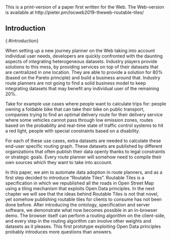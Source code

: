 <div class="printonly">This is a print-version of a paper first written for the Web. The Web-version is available at http://pieter.pm/locweb2019-theweb-routable-tiles/</div>

## Introduction
{:#introduction}

When setting up a new journey planner on the Web taking into account individual user needs, developers are quickly confronted with the daunting aspects of integrating heterogeneous datasets.
Industry players provide solutions to this mess, by providing services on top of their datasets that are centralized in one location.
They are able to provide a solution for 80% (based on the Pareto principle) and build a business around that.
Industry route planners are not going to find a solid business model to keep integrating datasets that may benefit any individual user of the remaining 20%.

Take for example use cases where people want to calculate trips for:
people owning a foldable bike that can take their bike on public transport,
companies trying to find an optimal delivery route for their delivery service where some vehicles cannot pass through low emission zones,
routes based on the probability and real-time state of traffic control systems to hit a red light,
people with special constraints based on a disability.

For each of these use cases, extra datasets are needed to calculate these end-user specific routing graph.
These datasets are published by different organizations that often publish their data openly thanks to legal constraints or strategic goals.
Every route planner will somehow need to compile their own sources which they want to take into account.

In this paper, we aim to automate data adoption in route planners, and as a first step decided to introduce “Routable Tiles”.
Routable Tiles is a specification in which we republished all the roads in Open Street Map using a tiling mechanism that exploits Open Data principles.
In the next chapter we will see that the ideas behind Routable Tiles is not that novel, yet somehow publishing routable tiles for clients to consume has not been done before.
After introducing the ontology, specification and server software, we demonstrate what now becomes possible in an in-browser demo.
The browser itself can perform a routing algorithm on the client-side, and every step in the routing algorithm can involve other weights and datasets as it pleases.
This first prototype exploiting Open Data principles probably introduces more questions than answers.
